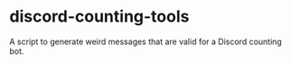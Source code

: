 # discord-counting-tools
A script to generate weird messages that are valid for a Discord counting bot.
